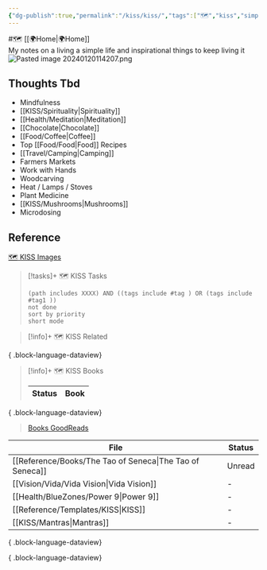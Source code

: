 ```yaml
---
{"dg-publish":true,"permalink":"/kiss/kiss/","tags":["🗺️","kiss","simplicity","minimalism","MOC"],"noteIcon":""}
---
```



#🗺️ [[🌍Home\|🌍Home]]  
My notes on a living a simple life and inspirational things to keep living it  
![Pasted image 20240120114207.png](/img/user/Reference/Attachments/Pasted%20image%2020240120114207.png)

## Thoughts Tbd
- Mindfulness
- [[KISS/Spirituality\|Spirituality]]
- [[Health/Meditation\|Meditation]]
- [[Chocolate\|Chocolate]]
- [[Food/Coffee\|Coffee]]
- Top [[Food/Food\|Food]] Recipes
- [[Travel/Camping\|Camping]]
- Farmers Markets
- Work with Hands
- Woodcarving
- Heat / Lamps / Stoves
- Plant Medicine
- [[KISS/Mushrooms\|Mushrooms]]
- Microdosing

## Reference
[🗺️ KISS Images]((https://photos.google.com/share/AF1QipPCKImHlXjBzAGCp_oN2w5pn1WM_G51iBjF7PgLUZRSbdOCsS_0cf7PYqlvDy0Tzw?key=MVdaQXJZSzRsN1Uwc2t6NGpESDE0c003RlRkN1VB))

> [!tasks]+ 🗺️ KISS Tasks
>
> ```tasks
> (path includes XXXX) AND ((tags include #tag ) OR (tags include #tag1 )) 
> not done
> sort by priority
> short mode
> ```

> [!info]+ 🗺️ KISS Related
>
>  
{ .block-language-dataview}

> [!info]+ 🗺️ KISS Books
>
>  | Status | Book |
> | ------ | ---- |
> 
{ .block-language-dataview}
> [Books GoodReads](https://www.goodreads.com/review/list/55896-mark?shelf={title}&sort=rating)

| File                                                        | Status |
| ----------------------------------------------------------- | ------ |
| [[Reference/Books/The Tao of Seneca\|The Tao of Seneca]] | Unread |
| [[Vision/Vida/Vida Vision\|Vida Vision]]                 | \-     |
| [[Health/BlueZones/Power 9\|Power 9]]                    | \-     |
| [[Reference/Templates/KISS\|KISS]]                       | \-     |
| [[KISS/Mantras\|Mantras]]                                | \-     |

{ .block-language-dataview}


{ .block-language-dataview}
